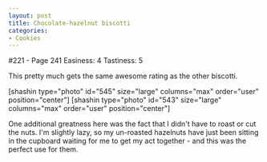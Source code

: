 ```yaml
---
layout: post
title: Chocolate-hazelnut biscotti
categories:
- Cookies
---
```


#221 - Page 241
Easiness: 4
Tastiness: 5

This pretty much gets the same awesome rating as the other biscotti.

[shashin type="photo" id="545" size="large" columns="max" order="user" position="center"]
[shashin type="photo" id="543" size="large" columns="max" order="user" position="center"]

One additional greatness here was the fact that I didn't have to roast or cut the nuts. I'm slightly lazy, so my un-roasted hazelnuts have just been sitting in the cupboard waiting for me to get my act together - and this was the perfect use for them.
